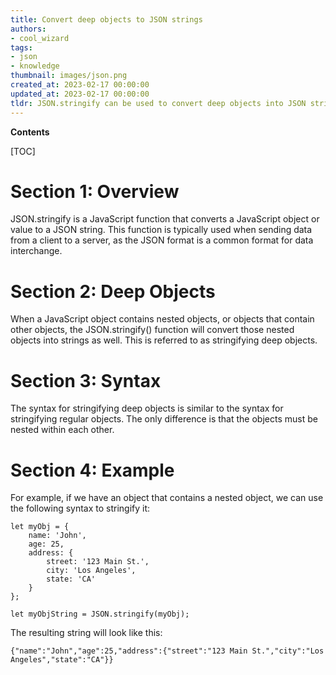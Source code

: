 ```yaml
---
title: Convert deep objects to JSON strings
authors:
- cool_wizard
tags:
- json
- knowledge
thumbnail: images/json.png
created_at: 2023-02-17 00:00:00
updated_at: 2023-02-17 00:00:00
tldr: JSON.stringify can be used to convert deep objects into JSON strings.
---
```


**Contents**

[TOC]

# Section 1: Overview

JSON.stringify is a JavaScript function that converts a JavaScript object or value to a JSON string. This function is typically used when sending data from a client to a server, as the JSON format is a common format for data interchange.

# Section 2: Deep Objects

When a JavaScript object contains nested objects, or objects that contain other objects, the JSON.stringify() function will convert those nested objects into strings as well. This is referred to as stringifying deep objects.

# Section 3: Syntax

The syntax for stringifying deep objects is similar to the syntax for stringifying regular objects. The only difference is that the objects must be nested within each other.

# Section 4: Example

For example, if we have an object that contains a nested object, we can use the following syntax to stringify it:

```
let myObj = {
    name: 'John',
    age: 25,
    address: {
        street: '123 Main St.',
        city: 'Los Angeles',
        state: 'CA'
    }
};

let myObjString = JSON.stringify(myObj);
```

The resulting string will look like this:

```
{"name":"John","age":25,"address":{"street":"123 Main St.","city":"Los Angeles","state":"CA"}}
```
